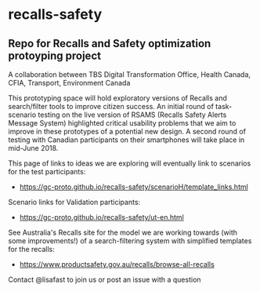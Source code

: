 # recalls-safety
## Repo for Recalls and Safety optimization protoyping project 
A collaboration between TBS Digital Transformation Office, Health Canada, CFIA, Transport, Environment Canada

This prototyping space will hold exploratory versions of Recalls and search/filter tools to improve citizen success. An initial round of task-scenario testing on the live version of RSAMS (Recalls Safety Alerts Message System) highlighted critical usability problems that we aim to improve in these prototypes of a potential new design. A second round of testing with Canadian participants on their smartphones will take place in mid-June 2018. 

This page of links to ideas we are exploring will eventually link to scenarios for the test participants: 
* https://gc-proto.github.io/recalls-safety/scenarioH/template_links.html

Scenario links for Validation participants: 
* https://gc-proto.github.io/recalls-safety/ut-en.html

See Australia's Recalls site for the model we are working towards (with some improvements!) of a search-filtering system with simplified templates for the recalls: 

* https://www.productsafety.gov.au/recalls/browse-all-recalls

Contact @lisafast to join us or post an issue with a question
